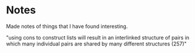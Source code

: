 # Notes

Made notes of things that I have found interesting.

"using cons to construct lists will result in an interlinked structure of pairs in which many individual pairs are shared by many different structures (257)"
